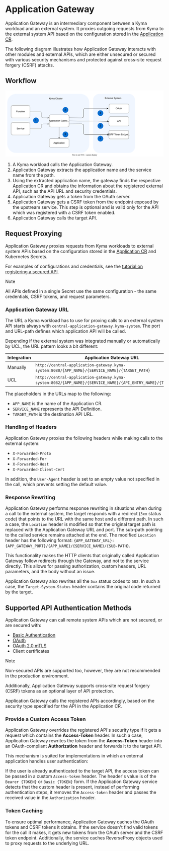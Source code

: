 # Application Gateway

Application Gateway is an intermediary component between a Kyma workload and an external system. It proxies outgoing requests from Kyma to the external system API based on the configuration stored in the [Application CR](../resources/06-10-application.md).

The following diagram illustrates how Application Gateway interacts with other modules and external APIs, which are either unsecured or secured with various security mechanisms and protected against cross-site request forgery (CSRF) attacks.


## Workflow

![Application Gateway Diagram](../../assets/ac-architecture-proxy-service.svg)

1. A Kyma workload calls the Application Gateway.
2. Application Gateway extracts the application name and the service name from the path.
3. Using the extracted application name, the gateway finds the respective Application CR and obtains the information about the registered external API, such as the API URL and security credentials.
4. Application Gateway gets a token from the OAuth server.
5. Application Gateway gets a CSRF token from the endpoint exposed by the upstream service. This step is optional and is valid only for the API which was registered with a CSRF token enabled.
6. Application Gateway calls the target API.


## Request Proxying

Application Gateway proxies requests from Kyma workloads to external system APIs based on the configuration stored in the [Application CR](../resources/06-10-application.md) and Kubernetes Secrets.

For examples of configurations and credentials, see the [tutorial on registering a secured API](../tutorials/01-30-register-secured-api.md).

> [!NOTE]
> All APIs defined in a single Secret use the same configuration - the same credentials, CSRF tokens, and request parameters.


### Application Gateway URL

The URL a Kyma workload has to use for proxing calls to an external system API starts always with `central-application-gateway.kyma-system`. The  port and URL-path defines which application API will be called.

Depending if the external system was integrated manually or automatically by UCL, the URL pattern looks a bit different:

| **Integration** | **Application Gateway URL** |
|-----------|-------------------------|
| Manually | `http://central-application-gateway.kyma-system:8080/{APP_NAME}/{SERVICE_NAME}/{TARGET_PATH}` |
|      UCL | `http://central-application-gateway.kyma-system:8082/{APP_NAME}/{SERVICE_NAME}/{API_ENTRY_NAME}/{TARGET_PATH}` |

The placeholders in the URLs map to the following:

- `APP_NAME` is the name of the Application CR.
- `SERVICE_NAME` represents the API Definition.
- `TARGET_PATH` is the destination API URL.


### Handling of Headers

Application Gateway proxies the following headers while making calls to the external system:

- `X-Forwarded-Proto`
- `X-Forwarded-For`
- `X-Forwarded-Host`
- `X-Forwarded-Client-Cert`

In addition, the `User-Agent` header is set to an empty value not specified in the call, which prevents setting the default value.


### Response Rewriting

Application Gateway performs response rewriting in situations when during a call to the external system, the target responds with a redirect (`3xx` status code) that points to the URL with the same host and a different path.
In such a case, the `Location` header is modified so that the original target path is replaced with the Application Gateway URL and port. The sub-path pointing to the called service remains attached at the end.
The modified `Location` header has the following format: `{APP_GATEWAY_URL}:{APP_GATEWAY_PORT}/{APP_NAME}/{SERVICE_NAME}/{SUB-PATH}`.

This functionality makes the HTTP clients that originally called Application Gateway follow redirects through the Gateway, and not to the service directly.
This allows for passing authorization, custom headers, URL parameters, and the body without an issue.

Application Gateway also rewrites all the `5xx` status codes to `502`. In such a case, the `Target-System-Status` header contains the original code returned by the target.


## Supported API Authentication Methods

Application Gateway can call remote system APIs which are not secured, or are secured with:

- [Basic Authentication](https://tools.ietf.org/html/rfc7617)
- [OAuth](https://tools.ietf.org/html/rfc6750)
- [OAuth 2.0 mTLS](https://datatracker.ietf.org/doc/html/rfc8705)
- Client certificates

> [!NOTE]
> Non-secured APIs are supported too, however, they are not recommended in the production environment.

Additionally, Application Gateway supports cross-site request forgery (CSRF) tokens as an optional layer of API protection.

Application Gateway calls the registered APIs accordingly, based on the security type specified for the API in the Application CR.


### Provide a Custom Access Token

Application Gateway overrides the registered API's security type if it gets a request which contains the **Access-Token** header. In such a case, Application Gateway rewrites the token from the **Access-Token** header into an OAuth-compliant **Authorization** header and forwards it to the target API.

This mechanism is suited for implementations in which an external application handles user authentication:

If the user is already authenticated to the target API, the access token can be passed in a custom `Access-token` header. The header's value is of the `Bearer {TOKEN}` or `Basic {TOKEN}` form. If the Application Gateway service detects that the custom header is present, instead of performing authentication steps, it removes the `Access-token` header and passes the received value in the `Authorization` header.


### Token Caching

To ensure optimal performance, Application Gateway caches the OAuth tokens and CSRF tokens it obtains. If the service doesn't find valid tokens for the call it makes, it gets new tokens from the OAuth server and the CSRF token endpoint.
Additionally, the service caches ReverseProxy objects used to proxy requests to the underlying URL.

